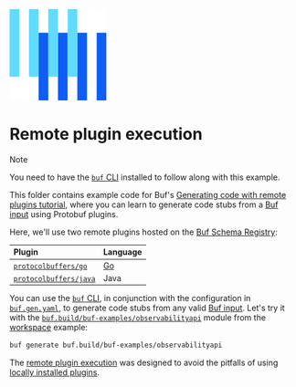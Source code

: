 ![The Buf logo](https://raw.githubusercontent.com/bufbuild/buf-examples/main/.github/buf-logo.svg)

# Remote plugin execution

> [!NOTE]
> You need to have the [`buf` CLI][install] installed to follow along with this example.

This folder contains example code for Buf's [Generating code with remote plugins tutorial][docs], where you can learn to generate code stubs from a [Buf input][input] using Protobuf plugins. 

Here, we'll use two remote plugins hosted on the [Buf Schema Registry][bsr]:

Plugin | Language
:------|:--------
[`protocolbuffers/go`][pb-go] | [Go]
[`protocolbuffers/java`][pb-java] | Java

You can use the [`buf` CLI][cli], in conjunction with the configuration in [`buf.gen.yaml`](./buf.gen.yaml), to generate code stubs from any valid [Buf input][input]. Let's try it with the [`buf.build/buf-examples/observabilityapi`][api] module from the [workspace] example:

```sh
buf generate buf.build/buf-examples/observabilityapi
```

The [remote plugin execution][blog] was designed to avoid the pitfalls of using [locally installed plugins][local].

[docs]:https://buf.build/docs/bsr/remote-plugins/usage/
[api]: https://buf.build/buf-examples/observabilityapi
[blog]: https://buf.build/blog/remote-plugin-execution
[bsr]: https://docs.buf.build/bsr
[cli]: https://github.com/bufbuild/buf
[go]: https://golang.org
[input]: https://docs.buf.build/reference/inputs
[install]: https://docs.buf.build/installation
[local]: ../plugin-execution-local
[module]: https://buf.build/buf-examples/observabilityapi
[pb-go]: https://buf.build/protocolbuffers/plugins/go
[pb-java]: https://buf.build/protocolbuffers/plugins/java
[rust]: https://rust-lang.org
[workspace]: ../workspace
